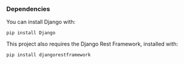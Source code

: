 ### Dependencies
You can install Django with:

	pip install Django
	
This project also requires the Django Rest Framework, installed with:

	pip install djangorestframework

